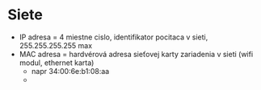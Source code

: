 
# Siete
- IP adresa = 4 miestne cislo, identifikator pocitaca v sieti, 255.255.255.255 max
- MAC adresa = hardvérová adresa sieťovej karty zariadenia v sieti (wifi modul, ethernet karta)
    - napr 34:00:6e:b1:08:aa
    - 
